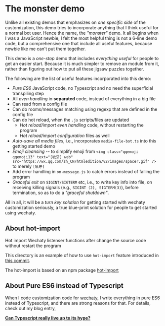 # The monster demo

Unlike all existing demos that emphasizes on _one specific side_ of the customization, this demo tries to incorporate anything that I think useful for a normal bot user. Hence the name, the _"monster"_ demo. It all begins when I was a JavaScript newbie, I felt the most helpful thing is not a 6-line demo code, but a comprehensive one that include all useful features, because newbie like me can't put them together.

This demo is a _one-stop_ demo that includes _everything useful_ for people to get an easier start. Because it is much simpler to remove an module from it, rather than figuring out how to put all these jigsaw puzzles together.


The following are the list of useful features incorporated into this demo:

- _Pure ES6_ JavaScript code, no Typescript and no need the superficial transpiling step
- All _even handling_ in **separated** code, instead of everything in a big file
- Can read from a config file
- Can do rooms/messages matching using regexp that are defined in the config file
- Can do hot reload, when the `.js` scripts/files are updated
  * _Hot reload/import even handling_ code, without restarting the program
  * _Hot reload/import configuration_ files as well
- _Auto-save all media files_, i.e., incorporates `media-file-bot.ts` into this getting started demo
- _Emoji cleansing_ -- to simplify emoji from `<img class="qqemoji qqemoji13" text="[呲牙]_web" src="https://wx.qq.com/zh_CN/htmledition/v2/images/spacer.gif" />` to merely `[呲牙]`
- Add error handling in `on-message.js` to catch errors instead of failing the program
- _Graceful exit_ on `SIGINT/SIGTERM` etc, i.e., to write key info into file, on receiving killing signals (e.g., `SIGINT (2), SIGTERM(3)`), before termination, so as to do a _"graceful shutdown"_. 

All in all, it will be a _turn key solution_ for getting started with wechaty customization seriously, a true blue-print solution for people to get started using wechaty.

## About hot-import

Hot import Wechaty listenser functions after change the source code without restart the program

This directory is an example of how to use `hot-import` 
feature introduced in [this commit](https://github.com/Chatie/wechaty/commit/c47715b4470e7ade9a2590fd3e66985dd7977622). 

The hot-import is based on an npm package [hot-import](https://www.npmjs.com/package/hot-import)

## About Pure ES6 instead of Typescript

When I code customization code for [wechaty](https://github.com/Chatie/wechaty/), I write everything in pure ES6 instead of Typescript, and there are strong reasons for that. For details, check out my blog entry,

[**Can Typescript really live up to its hype?**](https://blog.chatie.io/2018/03/09/can-typescript-really-live-up-to-its-hype.html)
